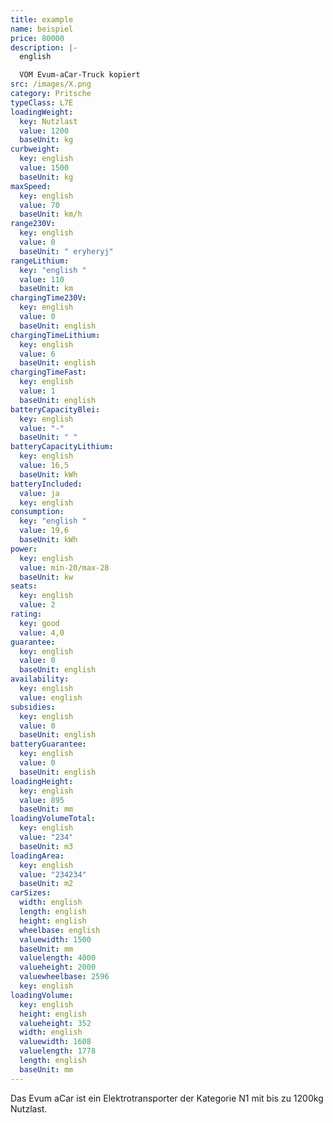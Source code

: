 ```yaml
---
title: example
name: beispiel
price: 80000
description: |-
  english  

  VOM Evum-aCar-Truck kopiert
src: /images/X.png
category: Pritsche
typeClass: L7E
loadingWeight:
  key: Nutzlast
  value: 1200
  baseUnit: kg
curbweight:
  key: english
  value: 1500
  baseUnit: kg
maxSpeed:
  key: english
  value: 70
  baseUnit: km/h
range230V:
  key: english
  value: 0
  baseUnit: " eryheryj"
rangeLithium:
  key: "english "
  value: 110
  baseUnit: km
chargingTime230V:
  key: english
  value: 0
  baseUnit: english
chargingTimeLithium:
  key: english
  value: 6
  baseUnit: english
chargingTimeFast:
  key: english
  value: 1
  baseUnit: english
batteryCapacityBlei:
  key: english
  value: "-"
  baseUnit: " "
batteryCapacityLithium:
  key: english
  value: 16,5
  baseUnit: kWh
batteryIncluded:
  value: ja
  key: english
consumption:
  key: "english "
  value: 19,6
  baseUnit: kWh
power:
  key: english
  value: min-20/max-28
  baseUnit: kw
seats:
  key: english
  value: 2
rating:
  key: good
  value: 4,0
guarantee:
  key: english
  value: 0
  baseUnit: english
availability:
  key: english
  value: english
subsidies:
  key: english
  value: 0
  baseUnit: english
batteryGuarantee:
  key: english
  value: 0
  baseUnit: english
loadingHeight:
  key: english
  value: 895
  baseUnit: mm
loadingVolumeTotal:
  key: english
  value: "234"
  baseUnit: m3
loadingArea:
  key: english
  value: "234234"
  baseUnit: m2
carSizes:
  width: english
  length: english
  height: english
  wheelbase: english
  valuewidth: 1500
  baseUnit: mm
  valuelength: 4000
  valueheight: 2000
  valuewheelbase: 2596
  key: english
loadingVolume:
  key: english
  height: english
  valueheight: 352
  width: english
  valuewidth: 1608
  valuelength: 1778
  length: english
  baseUnit: mm
---
```


Das Evum aCar ist ein Elektrotransporter der Kategorie N1 mit bis zu 1200kg Nutzlast.
